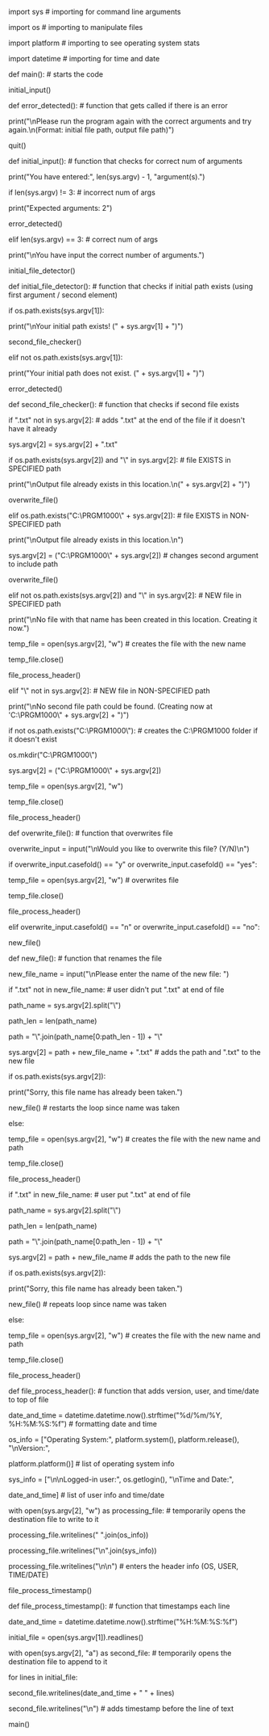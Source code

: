 import sys # importing for command line arguments

import os # importing to manipulate files

import platform # importing to see operating system stats

import datetime # importing for time and date

  
  

def main(): # starts the code

initial_input()

  
  

def error_detected(): # function that gets called if there is an error

print("\nPlease run the program again with the correct arguments and try again.\n(Format: initial file path, output file path)")

quit()

  
  

def initial_input(): # function that checks for correct num of arguments

print("You have entered:", len(sys.argv) - 1, "argument(s).")

if len(sys.argv) != 3: # incorrect num of args

print("Expected arguments: 2")

error_detected()

elif len(sys.argv) == 3: # correct num of args

print("\nYou have input the correct number of arguments.")

initial_file_detector()

  
  

def initial_file_detector(): # function that checks if initial path exists (using first argument / second element)

if os.path.exists(sys.argv[1]):

print("\nYour initial path exists! (" + sys.argv[1] + ")")

second_file_checker()

elif not os.path.exists(sys.argv[1]):

print("Your initial path does not exist. (" + sys.argv[1] + ")")

error_detected()

  
  

def second_file_checker(): # function that checks if second file exists

if ".txt" not in sys.argv[2]: # adds ".txt" at the end of the file if it doesn't have it already

sys.argv[2] = sys.argv[2] + ".txt"

  

if os.path.exists(sys.argv[2]) and "\\" in sys.argv[2]: # file EXISTS in SPECIFIED path

print("\nOutput file already exists in this location.\n(" + sys.argv[2] + ")")

overwrite_file()

  

elif os.path.exists("C:\\PRGM1000\\" + sys.argv[2]): # file EXISTS in NON-SPECIFIED path

print("\nOutput file already exists in this location.\n")

sys.argv[2] = ("C:\\PRGM1000\\" + sys.argv[2]) # changes second argument to include path

overwrite_file()

  

elif not os.path.exists(sys.argv[2]) and "\\" in sys.argv[2]: # NEW file in SPECIFIED path

print("\nNo file with that name has been created in this location. Creating it now.")

temp_file = open(sys.argv[2], "w") # creates the file with the new name

temp_file.close()

file_process_header()

  

elif "\\" not in sys.argv[2]: # NEW file in NON-SPECIFIED path

print("\nNo second file path could be found. (Creating now at 'C:\PRGM1000\\" + sys.argv[2] + ")")

if not os.path.exists("C:\\PRGM1000\\"): # creates the C:\PRGM1000 folder if it doesn't exist

os.mkdir("C:\\PRGM1000\\")

sys.argv[2] = ("C:\\PRGM1000\\" + sys.argv[2])

temp_file = open(sys.argv[2], "w")

temp_file.close()

file_process_header()

  
  

def overwrite_file(): # function that overwrites file

overwrite_input = input("\nWould you like to overwrite this file? (Y/N)\n")

if overwrite_input.casefold() == "y" or overwrite_input.casefold() == "yes":

temp_file = open(sys.argv[2], "w") # overwrites file

temp_file.close()

file_process_header()

elif overwrite_input.casefold() == "n" or overwrite_input.casefold() == "no":

new_file()

  
  

def new_file(): # function that renames the file

new_file_name = input("\nPlease enter the name of the new file: ")

if ".txt" not in new_file_name: # user didn't put ".txt" at end of file

path_name = sys.argv[2].split("\\")

path_len = len(path_name)

path = "\\".join(path_name[0:path_len - 1]) + "\\"

sys.argv[2] = path + new_file_name + ".txt" # adds the path and ".txt" to the new file

if os.path.exists(sys.argv[2]):

print("Sorry, this file name has already been taken.")

new_file() # restarts the loop since name was taken

else:

temp_file = open(sys.argv[2], "w") # creates the file with the new name and path

temp_file.close()

file_process_header()

  

if ".txt" in new_file_name: # user put ".txt" at end of file

path_name = sys.argv[2].split("\\")

path_len = len(path_name)

path = "\\".join(path_name[0:path_len - 1]) + "\\"

sys.argv[2] = path + new_file_name # adds the path to the new file

if os.path.exists(sys.argv[2]):

print("Sorry, this file name has already been taken.")

new_file() # repeats loop since name was taken

else:

temp_file = open(sys.argv[2], "w") # creates the file with the new name and path

temp_file.close()

file_process_header()

  
  

def file_process_header(): # function that adds version, user, and time/date to top of file

date_and_time = datetime.datetime.now().strftime("%d/%m/%Y, %H:%M:%S:%f") # formatting date and time

os_info = ["Operating System:", platform.system(), platform.release(), "\nVersion:",

platform.platform()] # list of operating system info

sys_info = ["\n\nLogged-in user:", os.getlogin(), "\nTime and Date:",

date_and_time] # list of user info and time/date

  

with open(sys.argv[2], "w") as processing_file: # temporarily opens the destination file to write to it

processing_file.writelines(" ".join(os_info))

processing_file.writelines("\n".join(sys_info))

processing_file.writelines("\n\n") # enters the header info (OS, USER, TIME/DATE)

file_process_timestamp()

  
  

def file_process_timestamp(): # function that timestamps each line

date_and_time = datetime.datetime.now().strftime("%H:%M:%S:%f")

initial_file = open(sys.argv[1]).readlines()

  

with open(sys.argv[2], "a") as second_file: # temporarily opens the destination file to append to it

for lines in initial_file:

second_file.writelines(date_and_time + " " + lines)

second_file.writelines("\n") # adds timestamp before the line of text

  
  

main()